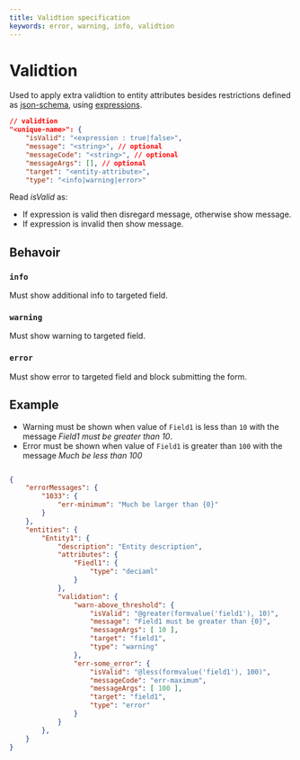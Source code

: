 ```yaml
---
title: Validtion specification
keywords: error, warning, info, validtion
---
```


# Validtion

Used to apply extra validtion to entity attributes besides restrictions defined as [json-schema](https://json-schema.org/understanding-json-schema/reference/), using [expressions](https://github.com/delegateas/expressionengine). 

```json
// validtion
"<unique-name>": {
    "isValid": "<expression : true|false>",
    "message": "<string>", // optional
    "messageCode": "<string>", // optional
    "messageArgs": [], // optional
    "target": "<entity-attribute>",
    "type": "<info|warning|error>"
```

Read _isValid_ as: 
* If expression is valid then disregard message, otherwise show message.
* If expression is invalid then show message.

## Behavoir

### `info`
Must show additional info to targeted field.

### `warning`
Must show warning to targeted field.

### `error`
Must show error to targeted field and block submitting the form.

## Example

* Warning must be shown when value of `Field1` is less than `10` with the message _Field1 must be greater than 10_.
* Error must be shown when value of `Field1` is greater than `100` with the message _Much be less than 100_

```json

{
    "errorMessages": {
        "1033": {
            "err-minimum": "Much be larger than {0}"
        }
    },
    "entities": {
        "Entity1": {
            "description": "Entity description",
            "attributes": {
                "Fiedl1": {
                    "type": "deciaml"
                }
            },
            "validation": {
                "warn-above_threshold": {
                    "isValid": "@greater(formvalue('field1'), 10)",
                    "message": "Field1 must be greater than {0}",
                    "messageArgs": [ 10 ],
                    "target": "field1",
                    "type": "warning"
                },
                "err-some_error": {
                    "isValid": "@less(formvalue('field1'), 100)",
                    "messageCode": "err-maximum",
                    "messageArgs": [ 100 ],
                    "target": "field1",
                    "type": "error"
                }
            }
        },
    }
}
```